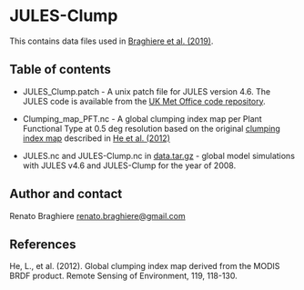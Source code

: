 # JULES-Clump 

This contains data files used in [Braghiere et al. (2019)](link).

##  Table of contents

* JULES_Clump.patch - A unix patch file for JULES version 4.6. The JULES code is available from the [UK Met Office code repository](https://code.metoffice.gov.uk).

* Clumping_map_PFT.nc - A global clumping index map per Plant Functional Type at 0.5 deg resolution based on the original [clumping index map](https://daac.ornl.gov/VEGETATION/guides/Global_Clumping_Index.html) described in [He et al. (2012)](https://doi.org/10.1016/j.rse.2011.12.008)

* JULES.nc and JULES-Clump.nc in [data.tar.gz](https://doi.org/10.6084/m9.figshare.9727865.v1) - global model simulations with JULES v4.6 and JULES-Clump for the year of 2008.

##  Author and contact

Renato Braghiere renato.braghiere@gmail.com

## References 

He, L., et al. (2012). Global clumping index map derived from the MODIS BRDF product. Remote Sensing of Environment, 119, 118-130.
